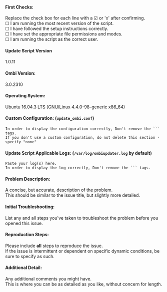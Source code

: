 <!--

Use the appropriate template or the issue will be summarily closed.

Ensure the title of your issue is short and specific.
  e.g. "Parsing service with non-default name fails", not "Parsing problem" or "When my service file is named ombi3.service instead of ombi.service, the script is unable to parse the service file for installdir, user, and group."
  
  
Remember that anything you post here is public and permanent.

***Do not post any private details that you do not wish to become public.***

-->
#### First Checks:

Replace the check box for each line with a ☑ or 'x' after confirming.  
☐ I am running the most recent version of the script.  
☐ I have followed the setup instructions correctly.  
☐ I have set the appropriate file permissions and modes.  
☐ I am running the script as the correct user.

#### Update Script Version

1.0.11

#### Ombi Version:

3.0.2310

#### Operating System:

Ubuntu 16.04.3 LTS (GNU/Linux 4.4.0-98-generic x86_64)

#### Custom Configuration: (`update_ombi.conf`)
```
In order to display the configuration correctly, Don't remove the ``` tags.
If you don't use a custom configuration, do not delete this section - specify "none"
```

#### Update Script Applicable Logs: (`/var/log/ombiupdater.log` by default)

```
Paste your log(s) here.
In order to display the log correctly, Don't remove the ``` tags.
```

#### Problem Description:

A concise, but accurate, description of the problem.  
This should be similar to the issue title, but slightly more detailed.

#### Initial Troubleshooting:

List any and all steps you've taken to troubleshoot the problem before you opened this issue.

#### Reproduction Steps:

Please include **all** steps to reproduce the issue.  
If the issue is intermittent or dependent on specific dynamic conditions, be sure to specify as such.  

#### Additional Detail:
Any additional comments you might have.  
This is where you can be as detailed as you like, without concern for length.
